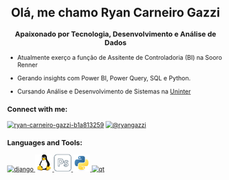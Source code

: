 <h1 align="center">Olá, me chamo Ryan Carneiro Gazzi</h1>
<h3 align="center">Apaixonado por Tecnologia, Desenvolvimento e Análise de Dados</h3>

- Atualmente exerço a função de Assitente de Controladoria (BI) na Sooro Renner

- Gerando insights com Power BI, Power Query, SQL e Python.

- Cursando Análise e Desenvolvimento de Sistemas na [Uninter](https://www.uninter.com/)

<h3 align="left">Connect with me:</h3>
<p align="left">
<a href="https://linkedin.com/in/ryan-carneiro-gazzi-b1a813259" target="blank"><img align="center" src="https://raw.githubusercontent.com/rahuldkjain/github-profile-readme-generator/master/src/images/icons/Social/linked-in-alt.svg" alt="ryan-carneiro-gazzi-b1a813259" height="30" width="40" /></a>
<a href="https://instagram.com/ryangazzi" target="blank"><img align="center" src="https://raw.githubusercontent.com/rahuldkjain/github-profile-readme-generator/master/src/images/icons/Social/instagram.svg" alt="@ryangazzi" height="30" width="40" /></a>
</p>

<h3 align="left">Languages and Tools:</h3>
<p align="left"> <a href="https://www.djangoproject.com/" target="_blank" rel="noreferrer"> <img src="https://cdn.worldvectorlogo.com/logos/django.svg" alt="django" width="40" height="40"/> </a> <a href="https://www.linux.org/" target="_blank" rel="noreferrer"> <img src="https://raw.githubusercontent.com/devicons/devicon/master/icons/linux/linux-original.svg" alt="linux" width="40" height="40"/> </a> <a href="https://www.photoshop.com/en" target="_blank" rel="noreferrer"> <img src="https://raw.githubusercontent.com/devicons/devicon/master/icons/photoshop/photoshop-line.svg" alt="photoshop" width="40" height="40"/> </a> <a href="https://www.python.org" target="_blank" rel="noreferrer"> <img src="https://raw.githubusercontent.com/devicons/devicon/master/icons/python/python-original.svg" alt="python" width="40" height="40"/> </a> <a href="https://www.qt.io/" target="_blank" rel="noreferrer"> <img src="https://upload.wikimedia.org/wikipedia/commons/0/0b/Qt_logo_2016.svg" alt="qt" width="40" height="40"/> </a> </p>

